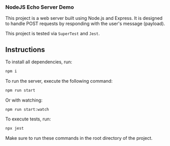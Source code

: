 ### NodeJS Echo Server Demo


This project is a web server built using Node.js and Express. It is designed to handle POST requests by responding with the user's message (payload).

This project is tested via `SuperTest` and `Jest`.

## Instructions

To install all dependencies, run:

```bash
npm i
```

To run the server, execute the following command:

```bash
npm run start
```
Or with watching:

```npm run start:watch```

To execute tests, run:

```bash
npx jest
```

Make sure to run these commands in the root directory of the project.
